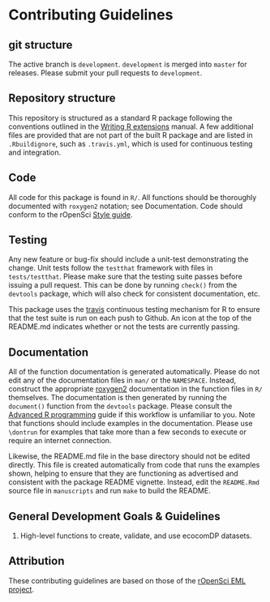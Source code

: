 # Contributing Guidelines

## git structure

The active branch is `development`. `development` is merged into `master` for releases. Please submit your pull requests to `development`.

## Repository structure

This repository is structured as a standard R package following the conventions outlined in the [Writing R extensions](http://cran.r-project.org/doc/manuals/R-exts.html) manual. A few additional files are provided that are not part of the built
R package and are listed in `.Rbuildignore`, such as `.travis.yml`, which is used for continuous testing and integration.

## Code

All code for this package is found in `R/`. All functions should be thoroughly documented with `roxygen2` notation; see Documentation. Code should
conform to the rOpenSci [Style guide](https://github.com/ropensci/onboarding/blob/master/packaging_guide.md).

## Testing

Any new feature or bug-fix should include a unit-test demonstrating the change.  Unit tests follow the `testthat` framework with files in
`tests/testthat`.  Please make sure that the testing suite passes before issuing a pull request.  This can be done by running `check()`
from the `devtools` package, which will also check for consistent documentation, etc.


This package uses the [travis](https://github.com/craigcitro/r-travis) continuous testing mechanism for R to ensure that the test suite is run
on each push to Github.  An icon at the top of the README.md indicates whether or not the tests are currently passing.

## Documentation

All of the function documentation is generated automatically. Please do not edit any of the documentation files in `man/`
or the `NAMESPACE`.  Instead, construct the appropriate [roxygen2](https://github.com/klutometis/roxygen) documentation in the
function files in `R/` themselves.  The documentation is then generated by running the `document()` function from the `devtools` package.  Please
consult the [Advanced R programming](http://adv-r.had.co.nz/) guide if this workflow is unfamiliar to you.  Note that functions should include
examples in the documentation. Please use `\dontrun` for examples that take more than a few seconds to execute or require an internet connection.

Likewise, the README.md file in the base directory should not be edited directly.  This file is created automatically from code that runs the
examples shown, helping to ensure that they are functioning as advertised and consistent with the package README vignette.  Instead, edit the
`README.Rmd` source file in `manuscripts` and run `make` to build the README.

## General Development Goals & Guidelines

1. High-level functions to create, validate, and use ecocomDP datasets.

## Attribution

These contributing guidelines are based on those of the [rOpenSci EML project](https://github.com/ropensci/EML/blob/master/CONTRIBUTING.md).
